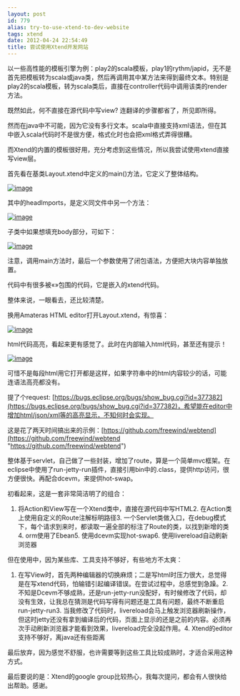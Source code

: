 ```yaml
---
layout: post
id: 779
alias: try-to-use-xtend-to-dev-website
tags: xtend
date: 2012-04-24 22:54:49
title: 尝试使用Xtend开发网站
---
```


以一些高性能的模板引擎为例：play2的scala模板，play1的rythm/japid，无不是首先把模板转为scala或java类，然后再调用其中某方法来得到最终文本。特别是play2的scala模板，转为scala类后，直接在controller代码中调用该类的render方法。

既然如此，何不直接在源代码中写view? 连翻译的步骤都省了，所见即所得。

然而在java中不可能，因为它没有多行文本。scala中直接支持xml语法，但在其中嵌入scala代码时不是很方便，格式化时也会把xml格式弄得很糟。

而Xtend的内置的模板很好用，充分考虑到这些情况，所以我尝试使用xtend直接写view层。

首先看在基类Layout.xtend中定义的main()方法，它定义了整体结构。

[![image](http://freewind.me/wp-content/uploads/2012/04/image.png "image")](http://freewind.me/wp-content/uploads/2012/04/image.png)

其中的headImports，是定义同文件中另一个方法：

[![image](http://freewind.me/wp-content/uploads/2012/04/image1.png "image")](http://freewind.me/wp-content/uploads/2012/04/image1.png)

子类中如果想填充body部分，可如下：

[![image](http://freewind.me/wp-content/uploads/2012/04/image2.png "image")](http://freewind.me/wp-content/uploads/2012/04/image2.png)

注意，调用main方法时，最后一个参数使用了闭包语法，方便把大块内容单独放置。

代码中有很多被«»包围的代码，它是嵌入的xtend代码。

整体来说，一眼看去，还比较清楚。

换用Amateras HTML editor打开Layout.xtend，有惊喜：

[![image](http://freewind.me/wp-content/uploads/2012/04/image3.png "image")](http://freewind.me/wp-content/uploads/2012/04/image3.png)

html代码高亮，看起来更有感觉了。此时在内部输入html代码，甚至还有提示！

[![image](http://freewind.me/wp-content/uploads/2012/04/image4.png "image")](http://freewind.me/wp-content/uploads/2012/04/image4.png)

可惜不是每段html用它打开都是这样，如果字符串中的html内容较少的话，可能连语法高亮都没有。

提了个request: [https://bugs.eclipse.org/bugs/show_bug.cgi?id=377382](https://bugs.eclipse.org/bugs/show_bug.cgi?id=377382)，希望能在editor中增加html/json/xml等的高亮显示，不知何时会实现。

这是花了两天时间搞出来的示例：[https://github.com/freewind/webtend](https://github.com/freewind/webtend "https://github.com/freewind/webtend")

整体基于servlet，自己做了一些封装，增加了route，算是一个简单mvc框架。在eclipse中使用了run-jetty-run插件，直接引用bin中的.class，提供http访问，很方便很快。再配合dcevm，来提供hot-swap。

初看起来，这是一套非常简洁明了的组合：

1.  将Action和View写在一个Xtend类中，直接在源代码中写HTML2.  在Action类上使用自定义的Route注解标明路径3.  一个Servlet类做入口，在debug模式下，每个请求到来时，都读取一遍全部的标注了Route的类，以找到新增的类4.  orm使用了Ebean5.  使用dcevm实现hot-swap6.  使用livereload自动刷新浏览器

但在使用中，因为某些库、工具支持不够好，有些地方不太爽：

1.  在写View时，首先两种编辑器的切换麻烦；二是写html时压力很大，总觉得是在写xtend代码，怕输错引起编译错误。在尝试过程中，总感觉到急躁。2.  不知是Dcevm不够成熟，还是run-jetty-run没配好，有时候修改了代码，却没有生效，让我总在猜测是代码写得有问题还是工具有问题，最终不断重启run-jetty-run3.  当我修改了代码时，livereload会马上触发浏览器刷新操作，但这时jetty还没有拿到编译后的代码，页面上显示的还是之前的内容。必须再次手动刷新浏览器才能看到效果，livereload完全没起作用。4.  Xtend的editor支持不够好，离java还有些距离

最后放弃，因为感觉不舒服，也许需要等到这些工具比较成熟时，才适合采用这种方式。

最后要说的是：Xtend的google group比较热心，我每次提问，都会有人很快给出帮助。感谢。
